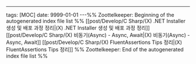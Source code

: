 ---
tags: [MOC]
date: 9999-01-01
---%% Zoottelkeeper: Beginning of the autogenerated index file list  %%
 [[post/Develop/C Sharp/(X) .NET Installer 생성 및 배포 과정 정리|(X) .NET Installer 생성 및 배포 과정 정리]]
 [[post/Develop/C Sharp/(X) 비동기(Async) - Async, Await|(X) 비동기(Async) - Async, Await]]
 [[post/Develop/C Sharp/(X) FluentAssertions Tips 정리|(X) FluentAssertions Tips 정리]]
%% Zoottelkeeper: End of the autogenerated index file list  %%
